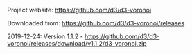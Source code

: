 
Project website: https://github.com/d3/d3-voronoi

Downloaded from: https://github.com/d3/d3-voronoi/releases

2019-12-24: Version 1.1.2 - https://github.com/d3/d3-voronoi/releases/download/v1.1.2/d3-voronoi.zip
